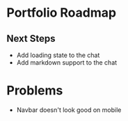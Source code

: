 # Portfolio Roadmap

## Next Steps

- Add loading state to the chat
- Add markdown support to the chat

# Problems

- Navbar doesn't look good on mobile
